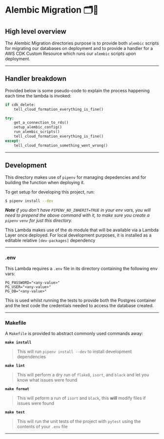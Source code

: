 # Alembic Migration 🗂🚛

## High level overview

The Alembic Migration directories purpose is to provide both `alembic` scripts for migrating our databases on deployment and to provide a handler for a AWS CDK Custom Resource which runs our `alembic` scripts upon deployment.

---

## Handler breakdown

Provided below is some pseudo-code to explain the process happening each time the lambda is invoked:

```python
if cdk_delete:
    tell_cloud_formation_everything_is_fine()

try:
    get_a_connection_to_rds()
    setup_alembic_config()
    run_alembic_scripts()
    tell_cloud_formation_everything_is_fine()
except:
    tell_cloud_formation_something_went_wrong()
```

---

## Development

This directory makes use of `pipenv` for managing depedencies and for building the function when deploying it.

To get setup for developing this project, run:

```bash
$ pipenv install --dev
```

_**Note** if you don't have `PIPENV_NO_INHERIT=TRUE` in your env vars, you will need to prepend the above command with it, to make sure you create a `pipenv` `venv` for just this directory._

This Lambda makes use of the `db` module that will be available via a Lambda Layer once deployed. For local development purposes, it is installed as a editable relative `[dev-packages]` dependency

---

### .env

This Lambda requires a `.env` file in its directory containing the following env vars:

```
PG_PASSWORD="<any-value>"
PG_USER="<any-value>"
PG_DB="<any-value>"
```

This is used whilst running the tests to provide both the Postgres container and the test code the credentials needed to access the database created.

---

### Makefile

A `Makefile` is provided to abstract commonly used commands away:

**`make install`**

> This will run `pipenv install --dev` to install development dependencies

**`make lint`**

> This will perform a dry run of `flake8`, `isort`, and `black` and let you know what issues were found

**`make format`**

> This will peform a run of `isort` and `black`, this **will** modify files if issues were found

**`make test`**

> This will run the unit tests of the project with `pytest` using the contents of your `.env` file

---
